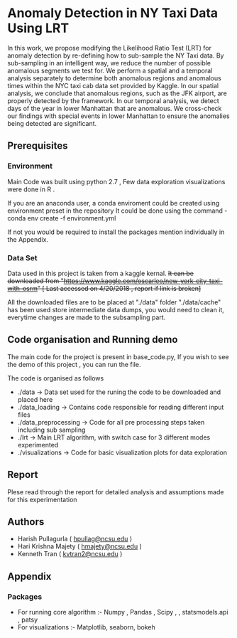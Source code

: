 # Anomaly Detection in NY Taxi Data Using LRT

In this work, we propose modifying the Likelihood Ratio Test (LRT) for anomaly detection by re-defining how to sub-sample the NY Taxi data. By sub-sampling in an intelligent way, we reduce the number of possible anomalous segments we test for. We perform a spatial and a temporal analysis separately to determine both anomalous regions and anomalous times within the NYC taxi cab data set provided by Kaggle. In our spatial analysis, we conclude that anomalous regions, such as the JFK airport, are properly detected by the framework. In our temporal analysis, we detect days of the year in lower Manhattan that are anomalous. We cross-check our findings with special events in lower Manhattan to ensure the anomalies being detected are significant.

## Prerequisites 
### Environment
Main Code was built using python 2.7 , Few data exploration visualizations were done in R .

If you are an anaconda user, a conda enviroment could be created using environment preset in the repository
It could be done using the command - conda env create -f environment.yml

If not you would be required to install the packages mention individually in the Appendix. 

### Data Set 
Data used in this project is taken from a kaggle kernal. 
~~It can be downloaded from "https://www.kaggle.com/oscarleo/new-york-city-taxi-with-osrm"  [ Last accessed on 4/20/2018 , report if link is broken]~~

All the downloaded files are to be placed at "./data" folder 
"./data/cache" has been used store intermediate data dumps, you would need to clean it, everytime changes are made to the subsampling part.  

## Code organisation and Running demo  
The main code for the project is present in base_code.py, If you wish to see the demo of this project , you can run the file. 

The code is organised as follows 
* ./data          -> Data set used for the runing the code to be downloaded and placed here
* ./data_loading  -> Contains code responsible for reading different input files
* ./data_preprocessing -> Code for all pre processing steps taken including sub sampling 
* ./lrt           -> Main LRT algorithm, with switch case for 3 different modes experimented
* ./visualizations  -> Code for basic visualization plots for data exploration 

## Report 
Plese read through the report for detailed analysis and assumptions made for this experimentation

## Authors 
* Harish Pullagurla ( hpullag@ncsu.edu ) 
* Hari Krishna Majety ( hmajety@ncsu.edu ) 
* Kenneth Tran ( kvtran2@ncsu.edu )

## Appendix 
### Packages 
* For running core algorithm :- Numpy , Pandas , Scipy ,  , statsmodels.api , patsy 
* For visualizations :- Matplotlib, seaborn, bokeh 


